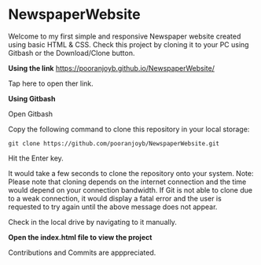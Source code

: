 # NewspaperWebsite

Welcome to my first simple and responsive Newspaper website created using basic HTML &amp; CSS.
Check this project by cloning it to your PC using Gitbash or the Download/Clone button.

**Using the link**
https://pooranjoyb.github.io/NewspaperWebsite/

Tap here to open ther link.

**Using Gitbash**

Open Gitbash 

Copy the following command to clone this repository in your local storage:
```
git clone https://github.com/pooranjoyb/NewspaperWebsite.git
```
Hit the Enter key.

It would take a few seconds to clone the repository onto your system.
Note: Please note that cloning depends on the internet connection and the time would depend on your connection bandwidth. If Git is not able to clone due to a weak connection, it would display a fatal error and the user is requested to try again until the above message does not appear.

Check in the local drive by navigating to it manually.

**Open the index.html file to view the project**

Contributions and Commits are apppreciated. 
